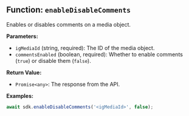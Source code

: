 ## Function: `enableDisableComments`

Enables or disables comments on a media object.

**Parameters:**
- `igMediaId` (string, required): The ID of the media object.
- `commentsEnabled` (boolean, required): Whether to enable comments (`true`) or disable them (`false`).

**Return Value:**
- `Promise<any>`: The response from the API.

**Examples:**
```typescript
await sdk.enableDisableComments('<igMediaId>', false);
```